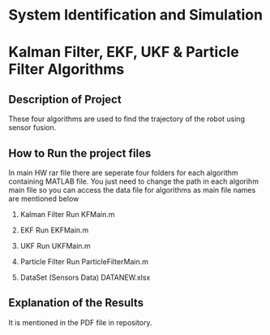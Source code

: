 # System Identification and Simulation 
# Kalman Filter, EKF, UKF & Particle Filter Algorithms 

## Description of Project
These four algorithms are used to find the trajectory of the robot using sensor fusion.

## How to Run the project files

In main HW rar file there are seperate four folders for each algorithm containing MATLAB file. You just need to change the path in each algorihm main file so you can access the data file for algorithms as main file names are mentioned below

1. Kalman Filter 
        Run KFMain.m

2. EKF
        Run EKFMain.m

3. UKF
        Run UKFMain.m

4. Particle Filter
        Run ParticleFilterMain.m

5. DataSet (Sensors Data)
        DATANEW.xlsx

## Explanation of the Results

It is mentioned in the PDF file in repository.
